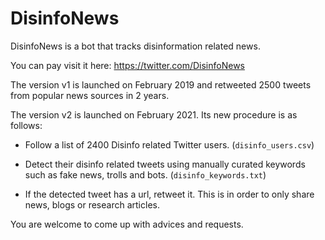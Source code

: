 # DisinfoNews
 
DisinfoNews is a bot that tracks disinformation related news. 

You can pay visit it here: https://twitter.com/DisinfoNews

The version v1 is launched on February 2019 and retweeted 2500 tweets from popular news sources in 2 years.

The version v2 is launched on February 2021. Its new procedure is as follows:

* Follow a list of 2400 Disinfo related Twitter users. (`disinfo_users.csv`)

* Detect their disinfo related tweets using manually curated keywords such as fake news, trolls and bots. (`disinfo_keywords.txt`)

* If the detected tweet has a url, retweet it. This is in order to only share news, blogs or research articles.

You are welcome to come up with advices and requests.